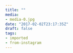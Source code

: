 ```yaml
---
title: ""
media:
- media-0.jpg
date: "2017-02-02T23:17:35Z"
draft: false
tags:
- imported
- from-instagram
---
```


